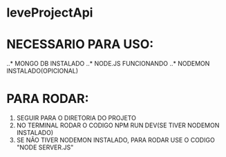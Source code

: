 # leveProjectApi


# NECESSARIO PARA USO:

..* MONGO DB INSTALADO
..* NODE.JS FUNCIONANDO
..* NODEMON INSTALADO(OPICIONAL)

# PARA RODAR:
1. SEGUIR PARA O DIRETORIA DO PROJETO
2. NO TERMINAL RODAR O CODIGO NPM RUN DEV(SE TIVER NODEMON INSTALADO)
3. SE NÃO TIVER NODEMON INSTALADO, PARA RODAR USE O CODIGO "NODE SERVER.JS"

